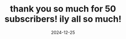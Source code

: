 ---
title: thank you so much for 50 subscribers! ily all so much!
description: thank you all so much for 50 subscribers, never thought I'd get this much!
date: 2024-12-25
videoID: R1bklEXb3RE
videoCoverURL: tysm50.png
videoLen: 19m 42s
channel: Nova
ogDesc: "thank you all so much for 50 subscribers, never thought I'd get this much!<br><br>
blog/discussions: https://github.com/novafurry/foxsdenyt.github.io/discussions/<br>
website: http://novafurry.win"
--- 
